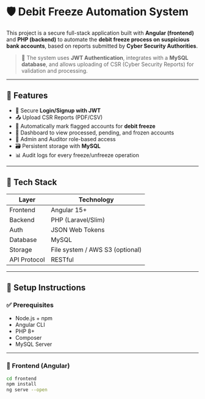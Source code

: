 # 🛡️ Debit Freeze Automation System

This project is a secure full-stack application built with **Angular (frontend)** and **PHP (backend)** to automate the **debit freeze process on suspicious bank accounts**, based on reports submitted by **Cyber Security Authorities**.

> 🔐 The system uses **JWT Authentication**, integrates with a **MySQL database**, and allows uploading of CSR (Cyber Security Reports) for validation and processing.

---

## 🚀 Features

- 🔐 Secure **Login/Signup with JWT**
- 📤 Upload CSR Reports (PDF/CSV)
- 🏦 Automatically mark flagged accounts for **debit freeze**
- 📄 Dashboard to view processed, pending, and frozen accounts
- 🧾 Admin and Auditor role-based access
- 🗃️ Persistent storage with **MySQL**
- 📊 Audit logs for every freeze/unfreeze operation

---

## 🧱 Tech Stack

| Layer         | Technology          |
|---------------|---------------------|
| Frontend      | Angular 15+         |
| Backend       | PHP (Laravel/Slim)  |
| Auth          | JSON Web Tokens     |
| Database      | MySQL               |
| Storage       | File system / AWS S3 (optional) |
| API Protocol  | RESTful             |

---

## 🔧 Setup Instructions

### ✅ Prerequisites

- Node.js + npm
- Angular CLI
- PHP 8+
- Composer
- MySQL Server

---

### 🔹 Frontend (Angular)

```bash
cd frontend
npm install
ng serve --open
